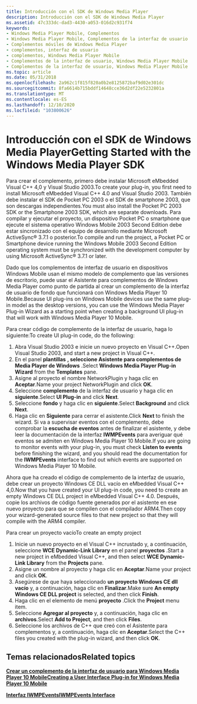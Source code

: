 ```yaml
---
title: Introducción con el SDK de Windows Media Player
description: Introducción con el SDK de Windows Media Player
ms.assetid: 47c333dc-dad3-4430-a053-016d2c931f74
keywords:
- Windows Media Player Mobile, Complementos
- Windows Media Player Mobile, Complementos de la interfaz de usuario
- Complementos móviles de Windows Media Player
- complementos, interfaz de usuario
- complementos, Windows Media Player Mobile
- Complementos de la interfaz de usuario, Windows Media Player Mobile
- Complementos de la interfaz de usuario, Windows Media Player Mobile
ms.topic: article
ms.date: 05/31/2018
ms.openlocfilehash: 2a962c1f815f820a0b2e8125872baf9d02e301dc
ms.sourcegitcommit: 8fa6614b715bddf14648cce36d2df22e5232801a
ms.translationtype: MT
ms.contentlocale: es-ES
ms.lasthandoff: 12/10/2020
ms.locfileid: "103800626"
---
```

# <a name="getting-started-with-the-windows-media-player-sdk"></a><span data-ttu-id="9b3e5-110">Introducción con el SDK de Windows Media Player</span><span class="sxs-lookup"><span data-stu-id="9b3e5-110">Getting Started with the Windows Media Player SDK</span></span>

<span data-ttu-id="9b3e5-111">Para crear el complemento, primero debe instalar Microsoft eMbedded Visual C++ 4,0 y Visual Studio 2003.</span><span class="sxs-lookup"><span data-stu-id="9b3e5-111">To create your plug-in, you first need to install Microsoft eMbedded Visual C++ 4.0 and Visual Studio 2003.</span></span> <span data-ttu-id="9b3e5-112">También debe instalar el SDK de Pocket PC 2003 o el SDK de smartphone 2003, que son descargas independientes.</span><span class="sxs-lookup"><span data-stu-id="9b3e5-112">You must also install the Pocket PC 2003 SDK or the Smartphone 2003 SDK, which are separate downloads.</span></span> <span data-ttu-id="9b3e5-113">Para compilar y ejecutar el proyecto, un dispositivo Pocket PC o smartphone que ejecute el sistema operativo Windows Mobile 2003 Second Edition debe estar sincronizado con el equipo de desarrollo mediante Microsoft ActiveSync® 3.7.1 o posterior.</span><span class="sxs-lookup"><span data-stu-id="9b3e5-113">To compile and run the project, a Pocket PC or Smartphone device running the Windows Mobile 2003 Second Edition operating system must be synchronized with the development computer by using Microsoft ActiveSync® 3.7.1 or later.</span></span>

<span data-ttu-id="9b3e5-114">Dado que los complementos de interfaz de usuario en dispositivos Windows Mobile usan el mismo modelo de complemento que las versiones de escritorio, puede usar el Asistente para complementos de Windows Media Player como punto de partida al crear un complemento de la interfaz de usuario de fondo que funcionará con Windows Media Player 10 Mobile.</span><span class="sxs-lookup"><span data-stu-id="9b3e5-114">Because UI plug-ins on Windows Mobile devices use the same plug-in model as the desktop versions, you can use the Windows Media Player Plug-in Wizard as a starting point when creating a background UI plug-in that will work with Windows Media Player 10 Mobile.</span></span>

<span data-ttu-id="9b3e5-115">Para crear código de complemento de la interfaz de usuario, haga lo siguiente:</span><span class="sxs-lookup"><span data-stu-id="9b3e5-115">To create UI plug-in code, do the following:</span></span>

1.  <span data-ttu-id="9b3e5-116">Abra Visual Studio 2003 e inicie un nuevo proyecto en Visual C++.</span><span class="sxs-lookup"><span data-stu-id="9b3e5-116">Open Visual Studio 2003, and start a new project in Visual C++.</span></span>
2.  <span data-ttu-id="9b3e5-117">En el panel **plantillas** **, seleccione Asistente para complementos de Media Player de Windows** .</span><span class="sxs-lookup"><span data-stu-id="9b3e5-117">Select **Windows Media Player Plug-in Wizard** from the **Templates** pane.</span></span>
3.  <span data-ttu-id="9b3e5-118">Asigne al proyecto el nombre NetworkPlugin y haga clic en **Aceptar**.</span><span class="sxs-lookup"><span data-stu-id="9b3e5-118">Name your project NetworkPlugin and click **OK**.</span></span>
4.  <span data-ttu-id="9b3e5-119">Seleccione **complemento** de la interfaz de usuario y haga clic en **siguiente**.</span><span class="sxs-lookup"><span data-stu-id="9b3e5-119">Select **UI Plug-in** and click **Next**.</span></span>
5.  <span data-ttu-id="9b3e5-120">Seleccione **fondo** y haga clic en **siguiente**.</span><span class="sxs-lookup"><span data-stu-id="9b3e5-120">Select **Background** and click **Next**.</span></span>
6.  <span data-ttu-id="9b3e5-121">Haga clic en **Siguiente** para cerrar el asistente.</span><span class="sxs-lookup"><span data-stu-id="9b3e5-121">Click **Next** to finish the wizard.</span></span> <span data-ttu-id="9b3e5-122">Si va a supervisar eventos con el complemento, debe comprobar la **escucha de eventos** antes de finalizar el asistente, y debe leer la documentación de la interfaz **IWMPEvents** para averiguar qué eventos se admiten en Windows Media Player 10 Mobile.</span><span class="sxs-lookup"><span data-stu-id="9b3e5-122">If you are going to monitor events with your plug-in, you must check **Listen to events** before finishing the wizard, and you should read the documentation for the **IWMPEvents** interface to find out which events are supported on Windows Media Player 10 Mobile.</span></span>

<span data-ttu-id="9b3e5-123">Ahora que ha creado el código de complemento de la interfaz de usuario, debe crear un proyecto Windows CE DLL vacío en eMbedded Visual C++ 4,0.</span><span class="sxs-lookup"><span data-stu-id="9b3e5-123">Now that you have created your UI plug-in code, you need to create an empty Windows CE DLL project in eMbedded Visual C++ 4.0.</span></span> <span data-ttu-id="9b3e5-124">Después, copie los archivos de código fuente generados por el asistente en ese nuevo proyecto para que se compilen con el compilador ARM4.</span><span class="sxs-lookup"><span data-stu-id="9b3e5-124">Then copy your wizard-generated source files to that new project so that they will compile with the ARM4 compiler.</span></span>

<span data-ttu-id="9b3e5-125">Para crear un proyecto vacío</span><span class="sxs-lookup"><span data-stu-id="9b3e5-125">To create an empty project</span></span>

1.  <span data-ttu-id="9b3e5-126">Inicie un nuevo proyecto en el Visual C++ incrustado y, a continuación, seleccione **WCE Dynamic-Link Library** en el panel **proyectos** .</span><span class="sxs-lookup"><span data-stu-id="9b3e5-126">Start a new project in eMbedded Visual C++, and then select **WCE Dynamic-Link Library** from the **Projects** pane.</span></span>
2.  <span data-ttu-id="9b3e5-127">Asigne un nombre al proyecto y haga clic en **Aceptar**.</span><span class="sxs-lookup"><span data-stu-id="9b3e5-127">Name your project and click **OK**.</span></span>
3.  <span data-ttu-id="9b3e5-128">Asegúrese de que haya seleccionado **un proyecto Windows CE dll vacío** y, a continuación, haga clic en **Finalizar**.</span><span class="sxs-lookup"><span data-stu-id="9b3e5-128">Make sure **An empty Windows CE DLL project** is selected, and then click **Finish**.</span></span>
4.  <span data-ttu-id="9b3e5-129">Haga clic en el elemento de menú **proyecto** .</span><span class="sxs-lookup"><span data-stu-id="9b3e5-129">Click the **Project** menu item.</span></span>
5.  <span data-ttu-id="9b3e5-130">Seleccione **Agregar al proyecto** y, a continuación, haga clic en **archivos**.</span><span class="sxs-lookup"><span data-stu-id="9b3e5-130">Select **Add to Project**, and then click **Files**.</span></span>
6.  <span data-ttu-id="9b3e5-131">Seleccione los archivos de C++ que creó con el Asistente para complementos y, a continuación, haga clic en **Aceptar**.</span><span class="sxs-lookup"><span data-stu-id="9b3e5-131">Select the C++ files you created with the plug-in wizard, and then click **OK**.</span></span>

## <a name="related-topics"></a><span data-ttu-id="9b3e5-132">Temas relacionados</span><span class="sxs-lookup"><span data-stu-id="9b3e5-132">Related topics</span></span>

<dl> <dt>

[<span data-ttu-id="9b3e5-133">**Crear un complemento de la interfaz de usuario para Windows Media Player 10 Mobile**</span><span class="sxs-lookup"><span data-stu-id="9b3e5-133">**Creating a User Interface Plug-in for Windows Media Player 10 Mobile**</span></span>](creating-a-user-interface-plug-in-for-windows-media-player-10-mobile.md)
</dt> <dt>

[<span data-ttu-id="9b3e5-134">**Interfaz IWMPEvents**</span><span class="sxs-lookup"><span data-stu-id="9b3e5-134">**IWMPEvents Interface**</span></span>](/previous-versions/windows/desktop/api/wmp/nn-wmp-iwmpevents)
</dt> </dl>

 

 




